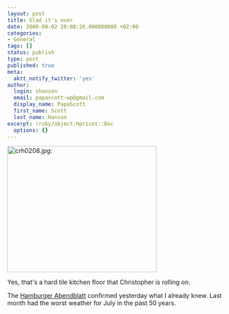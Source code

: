 ```yaml
---
layout: post
title: Glad it's over
date: 2000-08-02 20:08:26.000000000 +02:00
categories:
- General
tags: []
status: publish
type: post
published: true
meta:
  aktt_notify_twitter: 'yes'
author:
  login: shanson
  email: papascott-wp@gmail.com
  display_name: PapaScott
  first_name: Scott
  last_name: Hanson
excerpt: !ruby/object:Hpricot::Doc
  options: {}
---
```

<p><img src="http://www.papascott.de/wordpress/wp-content/uploads/2000/08/floor.jpg" height="290" width="342" border="0" alt="crh0208.jpg: " /></p>
<p>Yes, that's a hard tile kitchen floor that Christopher is rolling on. </p>
<p>The <a href="http://www.abendblatt.de">Hamburger Abendblatt</a> confirmed yesterday what I already knew. Last month had the worst weather for July in the past 50 years.</p>
